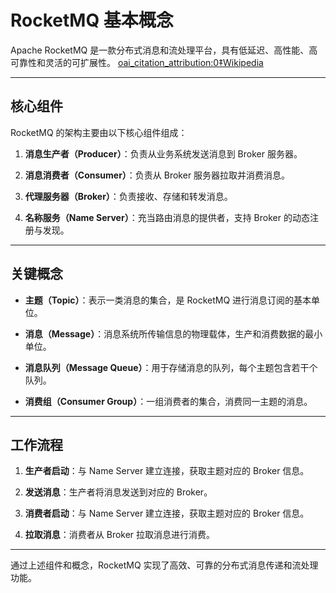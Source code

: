 # RocketMQ 基本概念

Apache RocketMQ 是一款分布式消息和流处理平台，具有低延迟、高性能、高可靠性和灵活的可扩展性。  [oai_citation_attribution:0‡Wikipedia](https://en.wikipedia.org/wiki/Apache_RocketMQ?utm_source=chatgpt.com)

---

## 核心组件

RocketMQ 的架构主要由以下核心组件组成：

1. **消息生产者（Producer）**：负责从业务系统发送消息到 Broker 服务器。

2. **消息消费者（Consumer）**：负责从 Broker 服务器拉取并消费消息。

3. **代理服务器（Broker）**：负责接收、存储和转发消息。

4. **名称服务（Name Server）**：充当路由消息的提供者，支持 Broker 的动态注册与发现。

---

## 关键概念

- **主题（Topic）**：表示一类消息的集合，是 RocketMQ 进行消息订阅的基本单位。

- **消息（Message）**：消息系统所传输信息的物理载体，生产和消费数据的最小单位。

- **消息队列（Message Queue）**：用于存储消息的队列，每个主题包含若干个队列。

- **消费组（Consumer Group）**：一组消费者的集合，消费同一主题的消息。

---

## 工作流程

1. **生产者启动**：与 Name Server 建立连接，获取主题对应的 Broker 信息。

2. **发送消息**：生产者将消息发送到对应的 Broker。

3. **消费者启动**：与 Name Server 建立连接，获取主题对应的 Broker 信息。

4. **拉取消息**：消费者从 Broker 拉取消息进行消费。

---

通过上述组件和概念，RocketMQ 实现了高效、可靠的分布式消息传递和流处理功能。